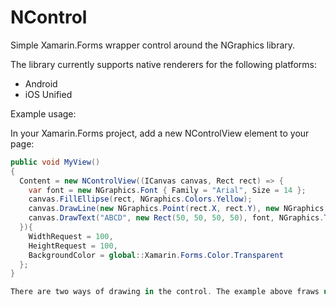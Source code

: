 # NControl
Simple Xamarin.Forms wrapper control around the NGraphics library. 

The library currently supports native renderers for the following platforms:

- Android
- iOS Unified

Example usage:

In your Xamarin.Forms project, add a new NControlView element to your page:

```csharp
public void MyView()
{
  Content = new NControlView((ICanvas canvas, Rect rect) => {
    var font = new NGraphics.Font { Family = "Arial", Size = 14 };
    canvas.FillEllipse(rect, NGraphics.Colors.Yellow);
    canvas.DrawLine(new NGraphics.Point(rect.X, rect.Y), new NGraphics.Point(rect.Width, rect.Height), NGraphics.Colors.Red);
    canvas.DrawText("ABCD", new Rect(50, 50, 50, 50), font, NGraphics.TextAlignment.Left, null, Brushes.Black);
  }){ 
    WidthRequest = 100, 
    HeightRequest = 100, 
    BackgroundColor = global::Xamarin.Forms.Color.Transparent
  };
}

There are two ways of drawing in the control. The example above fraws using a drawing function, but you can also subclass the view itself and override its drawing method.
